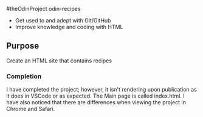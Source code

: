 #theOdinProject odin-recipes

- Get used to and adept with Git/GitHub
- Improve knowledge and coding with HTML

## Purpose

Create an HTML site that contains recipes

### Completion
I have completed the project; however, it isn't rendering upon publication as it does in VSCode or as expected. The Main page is called index.html. I have also noticed that there are differences when viewing the project in Chrome and Safari.